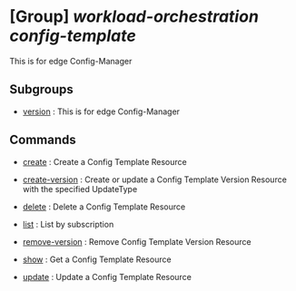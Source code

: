 # [Group] _workload-orchestration config-template_

This is for edge Config-Manager

## Subgroups

- [version](/Commands/workload-orchestration/config-template/version/readme.md)
: This is for edge Config-Manager

## Commands

- [create](/Commands/workload-orchestration/config-template/_create.md)
: Create a Config Template Resource

- [create-version](/Commands/workload-orchestration/config-template/_create-version.md)
: Create or update a Config Template Version Resource with the specified UpdateType

- [delete](/Commands/workload-orchestration/config-template/_delete.md)
: Delete a Config Template Resource

- [list](/Commands/workload-orchestration/config-template/_list.md)
: List by subscription

- [remove-version](/Commands/workload-orchestration/config-template/_remove-version.md)
: Remove Config Template Version Resource

- [show](/Commands/workload-orchestration/config-template/_show.md)
: Get a Config Template Resource

- [update](/Commands/workload-orchestration/config-template/_update.md)
: Update a Config Template Resource
